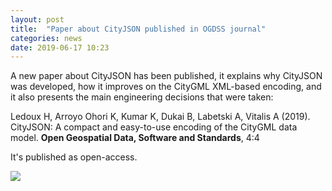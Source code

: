 ```yaml
---
layout: post
title:  "Paper about CityJSON published in OGDSS journal"
categories: news
date: 2019-06-17 10:23
---
```


A new paper about CityJSON has been published, it explains why CityJSON was developed, how it improves on the CityGML XML-based encoding, and it also presents the main engineering decisions that were taken:

Ledoux H, Arroyo Ohori K, Kumar K, Dukai B, Labetski A, Vitalis A (2019). CityJSON: A compact and easy-to-use encoding of the CityGML data model. **Open Geospatial Data, Software and Standards**, 4:4 [<i class="fas fa-file-pdf"></i>](http://dx.doi.org/10.1186/s40965-019-0064-0)

It's published as open-access.

<a href="http://dx.doi.org/10.1186/s40965-019-0064-0"><img src="{{ site.baseurl }}/img/2019/cityjson-paper.png"/></a><br/>
